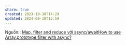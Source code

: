 ```yaml
---
share: true
created: 2023-10-30T14:29
updated: 2024-08-30T12:59
---
```

Nguồn:: [Map, filter and reduce với async/await](https://anonystick.com/blog-developer/map-filter-and-reduce-voi-asyncawait-2020042532834108)[How to use Array.prototype.filter with async?](https://stackoverflow.com/q/47095019/3416774)